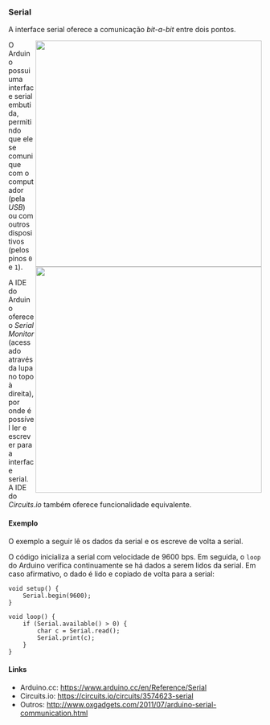 ### Serial

A interface serial oferece a comunicação *bit-a-bit* entre dois pontos.

<img src="../imagens/monitor-01.png" align="right" width="450">

<img src="../imagens/monitor-02.png" align="right" width="450">

O Arduino possui uma interface serial embutida, permitindo que ele se comunique
com o computador (pela *USB*) ou com outros dispositivos (pelos pinos `0` e
`1`).

A IDE do Arduino oferece o *Serial Monitor* (acessado através da lupa no topo à
direita), por onde é possível ler e escrever para a interface serial.
A IDE do *Circuits.io* também oferece funcionalidade equivalente.

#### Exemplo

O exemplo a seguir lê os dados da serial e os escreve de volta a serial.

O código inicializa a serial com velocidade de 9600 bps.
Em seguida, o `loop` do Arduino verifica continuamente se há dados a serem
lidos da serial.
Em caso afirmativo, o dado é lido e copiado de volta para a serial:

```
void setup() {
    Serial.begin(9600);
}

void loop() {
    if (Serial.available() > 0) {
        char c = Serial.read();
        Serial.print(c);
    }
}
```

#### Links

- Arduino.cc:  <https://www.arduino.cc/en/Reference/Serial>
- Circuits.io: <https://circuits.io/circuits/3574623-serial>
- Outros:      <http://www.oxgadgets.com/2011/07/arduino-serial-communication.html>
